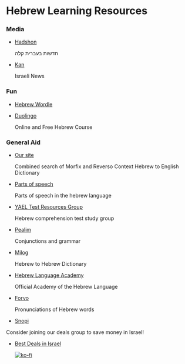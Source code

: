 # Hebrew Learning Resources

### Media

- [Hadshon](https://hadshon.edu.gov.il/)

  חדשות בעברית קלה
  
- [Kan](https://www.youtube.com/c/KAN11NEWS/videos)

  Israeli News 

### Fun

- [Hebrew Wordle](https://www.haaretz.co.il/riddles/ty-page/haaretz-wordle)

- [Duolingo](https://www.duolingo.com/course/he/en/LearnHebrew)

  Online and Free Hebrew Course

### General Aid

- [Our site](https://avipars.github.io/hebrew_iframe/index.html)

  Combined search of Morfix and Reverso Context Hebrew to English Dictionary
  
- [Parts of speech](https://github.com/avipars/hebrew_iframe/blob/master/parts_of_speech.html)

  Parts of speech in the hebrew language

- [YAEL Test Resources Group](https://www.facebook.com/groups/yaeltest/)

  Hebrew comprehension test study group

- [Pealim](https://www.pealim.com/)

  Conjunctions and grammar

- [Milog](https://milog.co.il/)

  Hebrew to Hebrew Dictionary

- [Hebrew Language Academy](https://hebrewacademy.org.il/)

  Official Academy of the Hebrew Language

- [Forvo](https://forvo.com/)

  Pronunciations of Hebrew words

- [Snopi](http://www.snopi.com/index.aspx)


Consider joining our deals group to save money in Israel! 

- [Best Deals in Israel](https://www.aviparshan.com/israeldeals/index.html)

  
  [![ko-fi](https://ko-fi.com/img/githubbutton_sm.svg)](https://ko-fi.com/J3J81LRFO)
